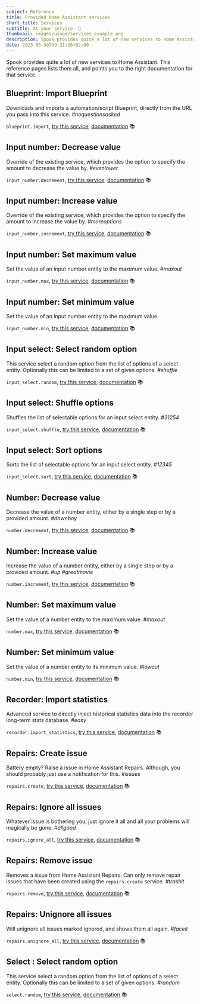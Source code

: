 ```yaml
---
subject: Reference
title: Provided Home Assistant services
short_title: Services
subtitle: At your service. 🫡
thumbnail: images/usage/services_example.png
description: Spook provides quite a lot of new services to Home Assistant. This reference pages lists them all, and points you to the right documentation.
date: 2023-06-30T09:31:26+02:00
---
```


Spook provides quite a lot of new services to Home Assistant. This reference pages lists them all, and points you to the right documentation for that service.

## Blueprint: Import Blueprint

Downloads and imports a automation/script Blueprint, directly from the URL you pass into this service. _#noquestionsasked_

`blueprint.import`, [try this service](https://my.home-assistant.io/redirect/developer_call_service/?service=blueprint.import), [documentation](integrations/blueprint#import-blueprint) 📚

## Input number: Decrease value

Override of the existing service, which provides the option to specify the amount to decrease the value by. _#evenlower_

`input_number.decrement`, [try this service](https://my.home-assistant.io/redirect/developer_call_service/?service=input_number.decrement), [documentation](integrations/input_number#decrease-value) 📚

## Input number: Increase value

Override of the existing service, which provides the option to specify the amount to increase the value by. _#moreoptions_

`input_number.increment`, [try this service](https://my.home-assistant.io/redirect/developer_call_service/?service=input_number.increment), [documentation](integrations/input_number#increase-value) 📚

## Input number: Set maximum value

Set the value of an input number entity to the maximum value. _#maxout_

`input_number.max`, [try this service](https://my.home-assistant.io/redirect/developer_call_service/?service=input_number.max), [documentation](integrations/input_number#set-value-to-maximum) 📚

## Input number: Set minimum value

Set the value of an input number entity to the maximum value.

`input_number.min`, [try this service](https://my.home-assistant.io/redirect/developer_call_service/?service=input_number.min), [documentation](integrations/input_number#set-value-to-minimum) 📚

## Input select: Select random option

This service select a random option from the list of options of a select entity. Optionally this can be limited to a set of given options. _#shuffle_

`input_select.random`, [try this service](https://my.home-assistant.io/redirect/developer_call_service/?service=input_select.random), [documentation](integrations/input_select#select-random-option) 📚

## Input select: Shuffle options

Shuffles the list of selectable options for an input select entity. _#31254_

`input_select.shuffle`, [try this service](https://my.home-assistant.io/redirect/developer_call_service/?service=input_select.shuffle), [documentation](integrations/input_select#shuffle-options) 📚

## Input select: Sort options

Sorts the list of selectable options for an input select entity. _#12345_

`input_select.sort`, [try this service](https://my.home-assistant.io/redirect/developer_call_service/?service=input_select.sort), [documentation](integrations/input_select#sort-options) 📚

## Number: Decrease value

Decrease the value of a number entity, either by a single step or by a provided amount. _#downboy_

`number.decrement`, [try this service](https://my.home-assistant.io/redirect/developer_call_service/?service=number.decrement), [documentation](integrations/number#decrease-value) 📚

## Number: Increase value

Increase the value of a number entity, either by a single step or by a provided amount. _#up #greatmovie_

`number.increment`, [try this service](https://my.home-assistant.io/redirect/developer_call_service/?service=number.increment), [documentation](integrations/number#increase-value) 📚

## Number: Set maximum value

Set the value of a number entity to the maximum value. _#maxout_

`number.max`, [try this service](https://my.home-assistant.io/redirect/developer_call_service/?service=number.max), [documentation](integrations/number#set-value-to-maximum) 📚

## Number: Set minimum value

Set the value of a number entity to its minimum value. _#lowout_

`number.min`, [try this service](https://my.home-assistant.io/redirect/developer_call_service/?service=number.min), [documentation](integrations/number#set-value-to-minimum) 📚

## Recorder: Import statistics

Advanced service to directly inject historical statistics data into the recorder long-term stats database. _#easy_

`recorder.import_statistics`, [try this service](https://my.home-assistant.io/redirect/developer_call_service/?service=recorder.import_statistics), [documentation](integrations/recorder#import-blueprint) 📚

## Repairs: Create issue

Battery empty? Raise a issue in Home Assistant Repairs. Although, you should probably just use a notification for this. _#issues_

`repairs.create`, [try this service](https://my.home-assistant.io/redirect/developer_call_service/?service=repairs.create), [documentation](integrations/repairs#create-issue) 📚

## Repairs: Ignore all issues

Whatever issue is bothering you, just ignore it all and all your problems will magically be gone. _#allgood_

`repairs.ignore_all`, [try this service](https://my.home-assistant.io/redirect/developer_call_service/?service=repairs.ignore_all), [documentation](integrations/repairs#ignore-all-issues) 📚

## Repairs: Remove issue

Removes a issue from Home Assistant Repairs. Can only remove repair issues that have been created using the `repairs.create` service. _#trashit_

`repairs.remove`, [try this service](https://my.home-assistant.io/redirect/developer_call_service/?service=repairs.remove), [documentation](integrations/repairs#remove-issue) 📚

## Repairs: Unignore all issues

Will unignore all issues marked ignored, and shows them all again. _#faceit_

`repairs.unignore_all`, [try this service](https://my.home-assistant.io/redirect/developer_call_service/?service=repairs.unignore_all), [documentation](integrations/repairs#unignore-all-issues) 📚

## Select : Select random option

This service select a random option from the list of options of a select entity. Optionally this can be limited to a set of given options. _#random_

`select.random`, [try this service](https://my.home-assistant.io/redirect/developer_call_service/?service=select.random), [documentation](integrations/select#select-random-option) 📚
